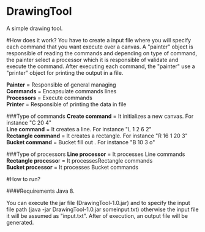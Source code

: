 # DrawingTool
A simple drawing tool.

#How does it work?
You have to create a input file where you will specify each command that you want execute over a canvas. A "painter"
object is responsible of reading the commands and depending on type of command, the painter select a processor
which it is responsible of validate and execute the command. After executing each command, the "painter" use a 
"printer" object for printing the output in a file.

<b>Painter</b> = Responsible of general managing<br/>
<b>Commands</b> = Encapsulate commands lines<br/>
<b>Processors</b> = Execute commands<br/>
<b>Printer</b> = Responsible of printing the data in file<br/>

###Type of commands
<b>Create command</b> = It initializes a new canvas. For instance "C 20 4"<br/>
<b>Line command</b> = It creates a line. For instance "L 1 2 6 2"<br/>
<b>Rectangle command</b> = It creates a rectangle. For instance "R 16 1 20 3"<br/>
<b>Bucket command</b> = Bucket fill out . For instance "B 10 3 o"<br/>

###Type of processors
<b>Line processor</b> = It processes Line commands<br/>
<b>Rectangle processo</b>r = It processesRectangle commands<br/>
<b>Bucket processor</b> = It processes Bucket commands<br/>

#How to run?

####Requirements
Java 8.

You can execute the jar file (DrawingTool-1.0.jar) and to specify the input file path (java -jar DrawingTool-1.0.jar someinput.txt) 
otherwise the input file it will be assumed as "input.txt". After of execution, an output file will be generated.

